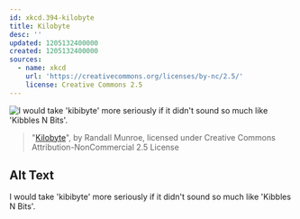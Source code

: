 ```yaml
---
id: xkcd.394-kilobyte
title: Kilobyte
desc: ''
updated: 1205132400000
created: 1205132400000
sources:
  - name: xkcd
    url: 'https://creativecommons.org/licenses/by-nc/2.5/'
    license: Creative Commons 2.5
---
```

![I would take 'kibibyte' more seriously if it didn't sound so much like 'Kibbles N Bits'.](https://imgs.xkcd.com/comics/kilobyte.png)
> "[Kilobyte](https://xkcd.com/394/)", by Randall Munroe, licensed under Creative Commons Attribution-NonCommercial 2.5 License

## Alt Text
I would take 'kibibyte' more seriously if it didn't sound so much like 'Kibbles N Bits'.
